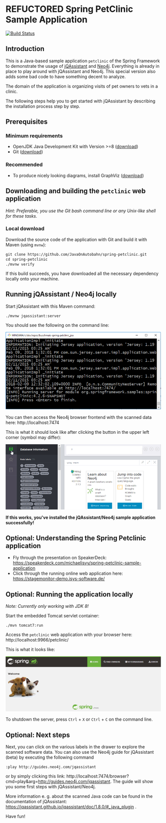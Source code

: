 # REFUCTORED Spring PetClinic Sample Application 

[![Build Status](https://travis-ci.org/JavaOnAutobahn/spring-petclinic.svg?branch=master)](https://travis-ci.org/JavaOnAutobahn/spring-petclinic)


## Introduction

This is a Java-based sample application `petclinic` of the Spring Framework to demonstrate the usage of [jQAssistant](https://jqassistant.org/) and [Neo4j](https://neo4j.com/).
Everything is already in place to play around with jQAssistant and Neo4j.
This special version also adds some bad code to have something decent to analyze.

The domain of the application is organizing visits of pet owners to vets in a clinic.

The following steps help you to get started with jQAssistant by describing the installation process step by step.


## Prerequisites


### Minimum requirements

* OpenJDK Java Development Kit with Version >=8 ([download](https://openjdk.java.net/install/))
* Git ([download](https://git-scm.com/downloads))


### Recommended

* To produce nicely looking diagrams, install GraphViz ([download](https://www.graphviz.org/download/))


## Downloading and building the `petclinic` web application

_Hint: Preferable, you use the Git bash command line or any Unix-like shell for these tasks._


### Local download

Download the source code of the application with Git and build it with Maven (using `mvnw`):
```
git clone https://github.com/JavaOnAutobahn/spring-petclinic.git
cd spring-petclinic
./mvnw verify
```

If this build succeeds, you have downloaded all the necessary dependency locally onto your machine.


## Running jQAssistant / Neo4j locally

Start jQAssistant with this Maven command:
```
./mvnw jqassistant:server
```
You should see the following on the command line:

![](docs/screenshots/mvn_jqassistant_start.png)

You can then access the Neo4j browser frontend with the scanned data here: http://localhost:7474

This is what it should look like after clicking the button in the upper left corner (symbol may differ):

![](docs/screenshots/neo4j_start.png)

**If this works, you've installed the jQAssistant/Neo4j sample application successfully!**


## Optional: Understanding the Spring Petclinic application

* Fly through the presentation on SpeakerDeck: https://speakerdeck.com/michaelisvy/spring-petclinic-sample-application
* Click through the running online web application here: https://stagemonitor-demo.isys-software.de/


## Optional: Running the application locally
 
_Note: Currently only working with JDK 8!_

Start the embedded Tomcat servlet container: 

```
./mvn tomcat7:run
```

Access the `petclinic` web application with your browser here: http://localhost:9966/petclinic/

This is what it looks like:

![](docs/screenshots/petclinic_start.png)

To shutdown the server, press `Ctrl` + `X` or `Ctrl` + `C` on the command line.


## Optional: Next steps

Next, you can click on the various labels in the drawer to explore the scanned software data. You can also use the Neo4j guide for jQAssistant (beta) by executing the following command
```
:play http://guides.neo4j.com/jqassistant
```
or by simply clicking this link: http://localhost:7474/browser?cmd=play&arg=http://guides.neo4j.com/jqassistant. The guide will show you some first steps with jQAssistant/Neo4j.

More information e. g. about the scanned Java code can be found in the documentation of jQAssistant: https://jqassistant.github.io/jqassistant/doc/1.8.0/#_java_plugin .

Have fun!
